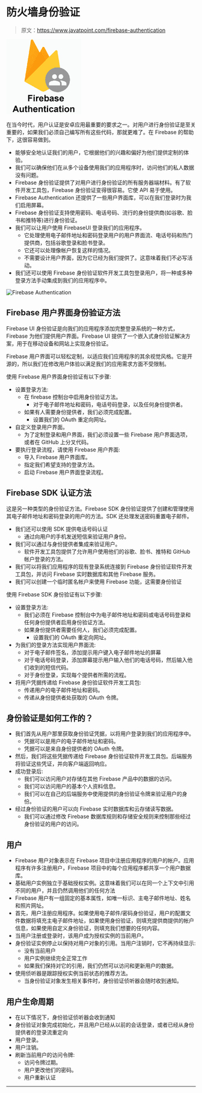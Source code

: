 # 防火墙身份验证

> 原文：<https://www.javatpoint.com/firebase-authentication>

![Firebase Authentication](img/638289d0f837c64b6a327693287c2ab8.png)

在当今时代，用户认证是安卓应用最重要的要求之一。对用户进行身份验证是至关重要的，如果我们必须自己编写所有这些代码，那就更难了。在 Firebase 的帮助下，这很容易做到。

*   能够安全地认证我们的用户，它根据他们的兴趣和偏好为他们提供定制的体验。
*   我们可以确保他们在从多个设备使用我们的应用程序时，访问他们的私人数据没有问题。
*   Firebase 身份验证提供了对用户进行身份验证的所有服务器端材料。有了软件开发工具包，Firebase 身份验证变得很容易。它使 API 易于使用。
*   Firebase Authentication 还提供了一些用户界面库，可以在我们登录时为我们启用屏幕。
*   Firebase 身份验证支持使用密码、电话号码、流行的身份提供商(如谷歌、脸书和推特等)进行身份验证。
*   我们可以让用户使用 FirebaseUI 登录我们的应用程序。
    *   它处理使用电子邮件地址和密码登录用户的用户界面流、电话号码和热门提供商，包括谷歌登录和脸书登录。
    *   它还可以处理像帐户恢复这样的情况。
    *   不需要设计用户界面，因为它已经为我们提供了。这意味着我们不必写活动。
*   我们还可以使用 Firebase 身份验证软件开发工具包登录用户，将一种或多种登录方法手动集成到我们的应用程序中。

![Firebase Authentication](img/659d8d0b5d03c5155f9e102a0942e047.png)

## Firebase 用户界面身份验证方法

Firebase UI 身份验证是向我们的应用程序添加完整登录系统的一种方式，Firebase 为他们提供用户界面。Firebase UI 提供了一个嵌入式身份验证解决方案，用于在移动设备和网站上实现身份验证。

Firebase 用户界面可以轻松定制，以适应我们应用程序的其余视觉风格。它是开源的，所以我们在修改用户体验以满足我们的应用需求方面不受限制。

使用 Firebase 用户界面身份验证有以下步骤:

*   设置登录方法:
    *   在 firebase 控制台中启用身份验证方法。
        *   对于电子邮件地址和密码，电话号码登录，以及任何身份提供者。
    *   如果有人需要身份提供者，我们必须完成配置。
        *   设置我们的 OAuth 重定向网址。
*   自定义登录用户界面。
    *   为了定制登录和用户界面，我们必须设置一些 Firebase 用户界面选项，或者在 GitHub 上分叉代码。
*   要执行登录流程，请使用 Firebase 用户界面:
    *   导入 Firebase 用户界面库。
    *   指定我们希望支持的登录方法。
    *   启动 Firebase 用户界面登录流程。

## Firebase SDK 认证方法

这是另一种类型的身份验证方法。Firebase SDK 身份验证提供了创建和管理使用其电子邮件地址和密码登录的用户的方法。SDK 还处理发送密码重置电子邮件。

*   我们还可以使用 SDK 提供电话号码认证
    *   通过向用户的手机发送短信来验证用户身份。
*   我们可以通过与身份提供者集成来验证用户。
    *   软件开发工具包提供了允许用户使用他们的谷歌、脸书、推特和 GitHub 帐户登录的方法。
*   我们可以将我们应用程序的现有登录系统连接到 Firebase 身份验证软件开发工具包，并访问 Firebase 实时数据库和其他 Firebase 服务。
*   我们可以创建一个临时匿名帐户来使用 Firebase 功能，这需要身份验证

使用 Firebase SDK 身份验证有以下步骤:

*   设置登录方法:
    *   我们必须在 Firebase 控制台中为电子邮件地址和密码或电话号码登录和任何身份提供者启用身份验证方法。
    *   如果身份提供者需要任何人，我们必须完成配置。
        *   设置我们的 OAuth 重定向网址。
*   为我们的登录方法实现用户界面流:
    *   对于电子邮件签名，添加提示用户键入电子邮件地址的屏幕
    *   对于电话号码登录，添加屏幕提示用户输入他们的电话号码，然后输入他们收到的短信代码。
    *   对于身份登录，实现每个提供者所需的流程。
*   将用户凭据传递给 Firebase 身份验证软件开发工具包:
    *   传递用户的电子邮件地址和密码。
    *   传递从身份提供者处获取的 OAuth 令牌。

## 身份验证是如何工作的？

*   我们首先从用户那里获取身份验证凭据，以将用户登录到我们的应用程序中。
    *   凭据可以是用户的电子邮件地址和密码。
    *   凭据可以是来自身份提供者的 OAuth 令牌。
*   然后，我们将这些凭据传递给 Firebase 身份验证软件开发工具包。后端服务将验证这些凭证，并向客户端返回响应。
*   成功登录后:
    *   我们可以访问用户对存储在其他 Firebase 产品中的数据的访问。
    *   我们可以访问用户的基本个人资料信息。
    *   我们可以在自己的后端服务中使用提供的身份验证令牌来验证用户的身份。
*   经过身份验证的用户可以向 Firebase 实时数据库和云存储读写数据。
    *   我们可以通过修改 Firebase 数据库规则和存储安全规则来控制那些经过身份验证的用户的访问。

## 用户

*   Firebase 用户对象表示在 Firebase 项目中注册应用程序的用户的帐户。应用程序有许多注册用户，Firebase 项目中的每个应用程序都共享一个用户数据库。
*   基础用户实例独立于基础授权实例。这意味着我们可以在同一个上下文中引用不同的用户，并且仍然调用他们的任何方法
*   Firebase 用户有一组固定的基本属性，如唯一标识、主电子邮件地址、姓名和照片网址。
*   首先，用户注册应用程序。如果使用电子邮件/密码身份验证，用户的配置文件数据将填充主电子邮件地址，如果使用身份验证，则填充提供商提供的帐户信息，如果使用自定义身份验证，则填充我们想要的任何内容。
*   当用户注册或登录时，该用户成为授权实例的当前用户。
*   身份验证实例停止以保持对用户对象的引用。当用户注销时，它不再持续显示:
    *   没有当前用户
    *   用户实例继续完全正常工作
    *   如果我们保持对它的引用，我们仍然可以访问和更新用户的数据。
*   使用侦听器是跟踪授权实例当前状态的推荐方法。
    *   当身份验证对象发生相关事件时，身份验证侦听器会随时收到通知。

## 用户生命周期

*   在以下情况下，身份验证侦听器会收到通知
*   身份验证对象完成初始化，并且用户已经从以前的会话登录，或者已经从身份提供者的登录流重定向
*   用户登录。
*   用户注销。
*   刷新当前用户的访问令牌:
    *   访问令牌过期。
    *   用户更改他们的密码。
    *   用户重新认证

* * *